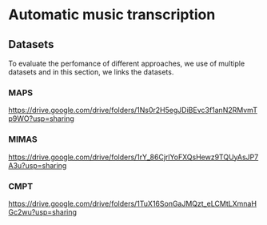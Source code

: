 # Automatic music transcription


## Datasets
To evaluate the perfomance of different approaches, we use of multiple datasets
and in this section, we links the datasets.

### MAPS 
https://drive.google.com/drive/folders/1Ns0r2H5egJDiBEvc3f1anN2RMvmTp9WO?usp=sharing


### MIMAS
https://drive.google.com/drive/folders/1rY_86CjrlYoFXQsHewz9TQUyAsJP7A3u?usp=sharing

### CMPT 
https://drive.google.com/drive/folders/1TuX16SonGaJMQzt_eLCMtLXmnaHGc2wu?usp=sharing
